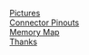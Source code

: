 [Pictures](./pictures.html)  
[Connector Pinouts](./pinouts.html)  
[Memory Map](./memory_map.html)  
[Thanks](./thanks.html)  
